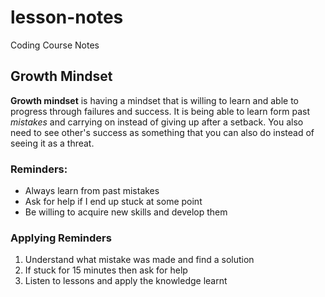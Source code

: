 # lesson-notes
Coding Course Notes

## Growth Mindset
**Growth mindset** is having a mindset that is willing to learn and able to progress through failures and success.
It is being able to learn form past _mistakes_ and carrying on instead of giving up after a setback.
You also need to see other's success as something that you can also do instead of seeing it as a threat.

### Reminders:
- Always learn from past mistakes
- Ask for help if I end up stuck at some point
- Be willing to acquire new skills and develop them

### Applying Reminders
1. Understand what mistake was made and find a solution
2. If stuck for 15 minutes then ask for help
3. Listen to lessons and apply the knowledge learnt
